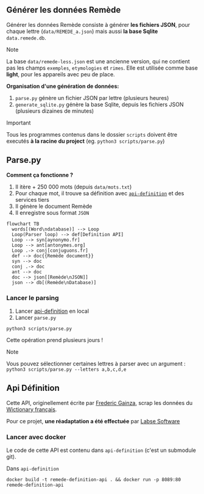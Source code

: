 ## Générer les données Remède

Générer les données Remède consiste à générer **les fichiers JSON**, pour chaque lettre (`data/REMEDE_a.json`) mais aussi **la base Sqlite** `data.remede.db`.

> [!NOTE]
> La base `data/remede-less.json` est une ancienne version, qui ne contient pas les champs `exemples`, `etymologies` et `rimes`. Elle est utilisée comme base **light**, pour les appareils avec peu de place.

**Organisation d'une génération de données:**
1. `parse.py` génère un fichier JSON par lettre (plusieurs heures)
2. `generate_sqlite.py` génère la base Sqlite, depuis les fichiers JSON (plusieurs dizaines de minutes)

> [!IMPORTANT]
> Tous les programmes contenus dans le dossier `scripts` doivent être executés **à la racine du project** (eg. `python3 scripts/parse.py`)

## Parse.py

**Comment ça fonctionne ?**
1. Il itère + 250 000 mots (depuis `data/mots.txt`)
2. Pour chaque mot, il trouve sa définition avec [`api-definition`](#api-définition) et des services tiers
3. Il génère le document Remède
4. Il enregistre sous format `JSON`

```mermaid
flowchart TB
  words[(Word\ndatabase)] --> Loop
  Loop(Parser loop) --> def[Definition API]
  Loop --> syn[aynonymo.fr]
  Loop --> ant[antonymes.org]
  Loop .-> conj[conjuguons.fr]
  def --> doc{{Remède document}}
  syn --> doc
  conj .-> doc
  ant --> doc
  doc --> json[[Remède\nJSON]]
  json --> db[(Remède\nDatabase)]
```

### Lancer le parsing

1. Lancer [api-definition](#api-définition) en local
2. Lancer `parse.py`
```shell
python3 scripts/parse.py
```
Cette opération prend plusieurs jours !

> [!NOTE]
> Vous pouvez sélectionner certaines lettres à parser avec un argument : `python3 scripts/parse.py --letters a,b,c,d,e` 

## Api Définition

Cette API, originellement écrite par [Frederic Gainza](https://api-definition.fgainza.fr/), scrap les données du [Wictionary français](https://fr.wiktionary.org/wiki/Wiktionnaire:Page_d%E2%80%99accueil).

Pour ce projet, **une réadaptation a été effectuée** par [Labse Software](https://github.com/LabseSoftware/api-definition)

### Lancer avec docker

Le code de cette API est contenu dans `api-definition` (c'est un submodule git).

Dans `api-definition`
```shell
docker build -t remede-definition-api . && docker run -p 8089:80 remede-definition-api
```
